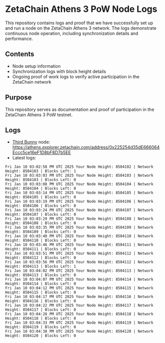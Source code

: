 # ZetaChain Athens 3 PoW Node Logs
This repository contains logs and proof that we have successfully set up and run a node on the ZetaChain Athens 3 network. The logs demonstrate continuous node operation, including synchronization details and performance.

## Contents
- Node setup information
- Synchronization logs with block height details
- Ongoing proof of work logs to verify active participation in the ZetaChain network

## Purpose
This repository serves as documentation and proof of participation in the ZetaChain Athens 3 PoW testnet.

## Logs

- [Third Bunny](https://thirdbunny.xyz/) node: https://athens.explorer.zetachain.com/address/0x225254d35dE666064Eccc5ce16eF1D8bF8D7b5EE
- Latest logs:
```
Fri Jan 10 03:02:58 PM UTC 2025 Your Node Height: 8504102 | Network Height: 8504103 | Blocks Left: 1
Fri Jan 10 03:03:03 PM UTC 2025 Your Node Height: 8504103 | Network Height: 8504103 | Blocks Left: 0
Fri Jan 10 03:03:08 PM UTC 2025 Your Node Height: 8504104 | Network Height: 8504104 | Blocks Left: 0
Fri Jan 10 03:03:14 PM UTC 2025 Your Node Height: 8504105 | Network Height: 8504105 | Blocks Left: 0
Fri Jan 10 03:03:19 PM UTC 2025 Your Node Height: 8504106 | Network Height: 8504106 | Blocks Left: 0
Fri Jan 10 03:03:24 PM UTC 2025 Your Node Height: 8504107 | Network Height: 8504107 | Blocks Left: 0
Fri Jan 10 03:03:29 PM UTC 2025 Your Node Height: 8504108 | Network Height: 8504108 | Blocks Left: 0
Fri Jan 10 03:03:35 PM UTC 2025 Your Node Height: 8504109 | Network Height: 8504109 | Blocks Left: 0
Fri Jan 10 03:03:40 PM UTC 2025 Your Node Height: 8504110 | Network Height: 8504110 | Blocks Left: 0
Fri Jan 10 03:03:46 PM UTC 2025 Your Node Height: 8504111 | Network Height: 8504111 | Blocks Left: 0
Fri Jan 10 03:03:51 PM UTC 2025 Your Node Height: 8504112 | Network Height: 8504112 | Blocks Left: 0
Fri Jan 10 03:03:56 PM UTC 2025 Your Node Height: 8504112 | Network Height: 8504113 | Blocks Left: 1
Fri Jan 10 03:04:02 PM UTC 2025 Your Node Height: 8504113 | Network Height: 8504113 | Blocks Left: 0
Fri Jan 10 03:04:07 PM UTC 2025 Your Node Height: 8504114 | Network Height: 8504114 | Blocks Left: 0
Fri Jan 10 03:04:12 PM UTC 2025 Your Node Height: 8504115 | Network Height: 8504115 | Blocks Left: 0
Fri Jan 10 03:04:17 PM UTC 2025 Your Node Height: 8504116 | Network Height: 8504116 | Blocks Left: 0
Fri Jan 10 03:04:22 PM UTC 2025 Your Node Height: 8504117 | Network Height: 8504117 | Blocks Left: 0
Fri Jan 10 03:04:28 PM UTC 2025 Your Node Height: 8504118 | Network Height: 8504118 | Blocks Left: 0
Fri Jan 10 03:04:33 PM UTC 2025 Your Node Height: 8504119 | Network Height: 8504119 | Blocks Left: 0
Fri Jan 10 03:04:38 PM UTC 2025 Your Node Height: 8504120 | Network Height: 8504120 | Blocks Left: 0
```
